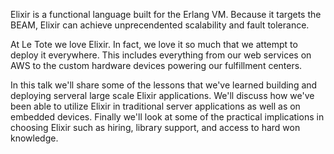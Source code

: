 Elixir is a functional language built for the Erlang VM. Because it targets the BEAM, Elixir can achieve unprecendented scalability and fault tolerance.

At Le Tote we love Elixir. In fact, we love it so much that we attempt to deploy it everywhere. This includes everything from our web services on AWS to the custom hardware devices powering our fulfillment centers.

In this talk we'll share some of the lessons that we've learned building and deploying serveral large scale Elixir applications. We'll discuss how we've been able to utilize Elixir in traditional server applications as well as on embedded devices. Finally we'll look at some of the practical implications in choosing Elixir such as hiring, library support, and access to hard won knowledge.

